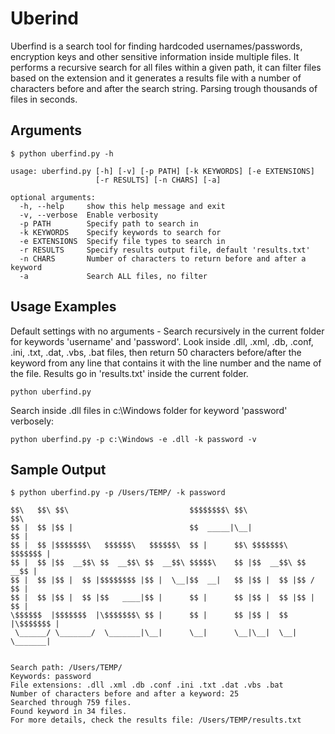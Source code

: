 Uberind
==============
Uberfind is a search tool for finding hardcoded usernames/passwords, encryption keys and other sensitive information inside multiple files. It performs a recursive search for all files within a given path, it can filter files based on the extension and it generates a results file with a number of characters before and after the search string. Parsing trough thousands of files in seconds. 


Arguments
--------------

    $ python uberfind.py -h

    usage: uberfind.py [-h] [-v] [-p PATH] [-k KEYWORDS] [-e EXTENSIONS]
                       [-r RESULTS] [-n CHARS] [-a]
    
    optional arguments:
      -h, --help     show this help message and exit
      -v, --verbose  Enable verbosity
      -p PATH        Specify path to search in
      -k KEYWORDS    Specify keywords to search for
      -e EXTENSIONS  Specify file types to search in
      -r RESULTS     Specify results output file, default 'results.txt'
      -n CHARS       Number of characters to return before and after a keyword
      -a             Search ALL files, no filter


Usage Examples
--------------

Default settings with no arguments - Search recursively in the current folder for keywords 'username' and 'password'. Look inside .dll, .xml, .db, .conf, .ini, .txt, .dat, .vbs, .bat files, then return 50 characters before/after the keyword from any line that contains it with the line number and the name of the file. Results go in 'results.txt' inside the current folder.

    python uberfind.py

Search inside .dll files in c:\Windows folder for keyword 'password' verbosely:

    python uberfind.py -p c:\Windows -e .dll -k password -v


Sample Output
--------------

    $ python uberfind.py -p /Users/TEMP/ -k password

    $$\   $$\ $$\                           $$$$$$$$\ $$\                 $$\
    $$ |  $$ |$$ |                          $$  _____|\__|                $$ |
    $$ |  $$ |$$$$$$$\   $$$$$$\   $$$$$$\  $$ |      $$\ $$$$$$$\   $$$$$$$ |
    $$ |  $$ |$$  __$$\ $$  __$$\ $$  __$$\ $$$$$\    $$ |$$  __$$\ $$  __$$ |
    $$ |  $$ |$$ |  $$ |$$$$$$$$ |$$ |  \__|$$  __|   $$ |$$ |  $$ |$$ /  $$ |
    $$ |  $$ |$$ |  $$ |$$   ____|$$ |      $$ |      $$ |$$ |  $$ |$$ |  $$ |
    \$$$$$$  |$$$$$$$  |\$$$$$$$\ $$ |      $$ |      $$ |$$ |  $$ |\$$$$$$$ |
     \______/ \_______/  \_______|\__|      \__|      \__|\__|  \__| \_______|
    
    
    Search path: /Users/TEMP/
    Keywords: password
    File extensions: .dll .xml .db .conf .ini .txt .dat .vbs .bat
    Number of characters before and after a keyword: 25
    Searched through 759 files.
    Found keyword in 34 files.
    For more details, check the results file: /Users/TEMP/results.txt
